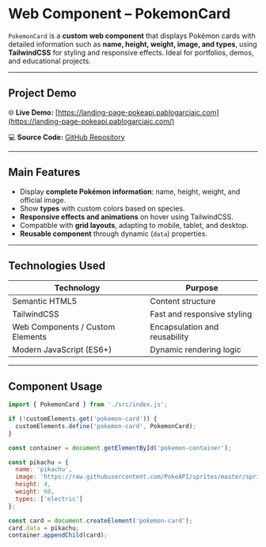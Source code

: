 # Web Component – PokemonCard

`PokemonCard` is a **custom web component** that displays Pokémon cards with detailed information such as **name, height, weight, image, and types**, using **TailwindCSS** for styling and responsive effects. Ideal for portfolios, demos, and educational projects.

---

## Project Demo

🌐 **Live Demo:** [https://landing-page-pokeapi.pablogarciajc.com](https://landing-page-pokeapi.pablogarciajc.com/)  

💻 **Source Code:** [GitHub Repository](https://github.com/PabloGarciaJC/landing-page-pokeapi)  

---

## Main Features

- Display **complete Pokémon information**: name, height, weight, and official image.  
- Show **types** with custom colors based on species.  
- **Responsive effects and animations** on hover using TailwindCSS.  
- Compatible with **grid layouts**, adapting to mobile, tablet, and desktop.  
- **Reusable component** through dynamic (`data`) properties.  

---

## Technologies Used

| Technology | Purpose |
|------------|---------|
| Semantic HTML5 | Content structure |
| TailwindCSS | Fast and responsive styling |
| Web Components / Custom Elements | Encapsulation and reusability |
| Modern JavaScript (ES6+) | Dynamic rendering logic |

---

## Component Usage

```javascript
import { PokemonCard } from './src/index.js';

if (!customElements.get('pokemon-card')) {
  customElements.define('pokemon-card', PokemonCard);
}

const container = document.getElementById('pokemon-container');

const pikachu = {
  name: 'pikachu',
  image: 'https://raw.githubusercontent.com/PokeAPI/sprites/master/sprites/pokemon/other/official-artwork/25.png',
  height: 4,
  weight: 60,
  types: ['electric']
};

const card = document.createElement('pokemon-card');
card.data = pikachu;
container.appendChild(card);
